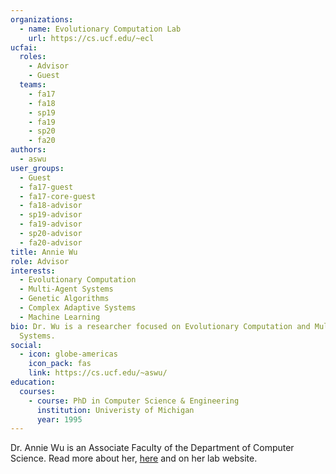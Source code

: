 ```yaml
---
organizations:
  - name: Evolutionary Computation Lab
    url: https://cs.ucf.edu/~ecl
ucfai:
  roles:
    - Advisor
    - Guest
  teams:
    - fa17
    - fa18
    - sp19
    - fa19
    - sp20
    - fa20
authors:
  - aswu
user_groups:
  - Guest
  - fa17-guest
  - fa17-core-guest
  - fa18-advisor
  - sp19-advisor
  - fa19-advisor
  - sp20-advisor
  - fa20-advisor
title: Annie Wu
role: Advisor
interests:
  - Evolutionary Computation
  - Multi-Agent Systems
  - Genetic Algorithms
  - Complex Adaptive Systems
  - Machine Learning
bio: Dr. Wu is a researcher focused on Evolutionary Computation and Multi-Agent
  Systems.
social:
  - icon: globe-americas
    icon_pack: fas
    link: https://cs.ucf.edu/~aswu/
education:
  courses:
    - course: PhD in Computer Science & Engineering
      institution: Univeristy of Michigan
      year: 1995
---
```

Dr. Annie Wu is an Associate Faculty of the Department of Computer Science. Read more about her, [here][ucf-entry] and on her lab website.



[ucf-entry]: https://www.cs.ucf.edu/person/annie-wu/
